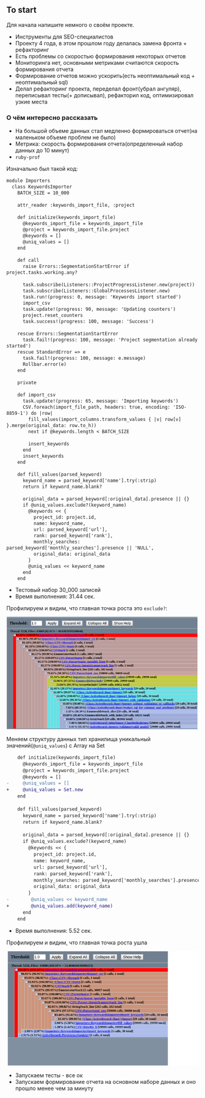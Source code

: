 ## To start

Для начала напишите немного о своём проекте.

- Инструменты для SEO-специалистов
- Проекту 4 года, в этом прошлом году делалась замена фронта + рефакторинг
- Есть проблемы со скоростью формирования некоторых отчетов
- Мониторинга нет, основными метриками считаются скорость формирования отчета 
- Формирование отчетов можно ускорить(есть неоптимальный код + неоптимальный sql)
- Делал рефакторинг проекта, переделал фронт(убрал ангуляр), переписывал тесты(+ дописывал), рефакторил код, оптимизировал узкие места 

### О чём интересно рассказать

- На большой объеме данных стал медленно формироваться отчет(на маленьком объеме проблем не было)
- Метрика: скорость формирования отчета(определенный набор данных до 10 минут)
- `ruby-prof`  

Изначально был такой код:
```
module Importers
  class KeywordsImporter
    BATCH_SIZE = 10_000

    attr_reader :keywords_import_file, :project

    def initialize(keywords_import_file)
      @keywords_import_file = keywords_import_file
      @project = keywords_import_file.project
      @keywords = []
      @uniq_values = []
    end

    def call
      raise Errors::SegmentationStartError if project.tasks.working.any?

      task.subscribe(Listeners::ProjectProgressListener.new(project))
      task.subscribe(Listeners::GlobalProcessesListener.new)
      task.run!(progress: 0, message: 'Keywords import started')
      import_csv
      task.update!(progress: 90, message: 'Updating counters')
      project.reset_counters
      task.success!(progress: 100, message: 'Success')

    rescue Errors::SegmentationStartError
      task.fail!(progress: 100, message: 'Project segmentation already started')
    rescue StandardError => e
      task.fail!(progress: 100, message: e.message)
      Rollbar.error(e)
    end

    private

    def import_csv
      task.update!(progress: 65, message: 'Importing keywords')
      CSV.foreach(import_file_path, headers: true, encoding: 'ISO-8859-1') do |row|
        fill_values(import_columns.transform_values { |v| row[v] }.merge(original_data: row.to_h))
        next if @keywords.length < BATCH_SIZE

        insert_keywords
      end
      insert_keywords
    end

    def fill_values(parsed_keyword)
      keyword_name = parsed_keyword['name'].try(:strip)
      return if keyword_name.blank?

      original_data = parsed_keyword[:original_data].presence || {}
      if @uniq_values.exclude?(keyword_name)
        @keywords << {
          project_id: project.id,
          name: keyword_name,
          url: parsed_keyword['url'],
          rank: parsed_keyword['rank'],
          monthly_searches: parsed_keyword['monthly_searches'].presence || 'NULL',
          original_data: original_data
        }
        @uniq_values << keyword_name
      end
    end
```

- Тестовый набор 30_000 записей
- Время выполнения: 31.44 сек.

Профилируем и видим, что главная точка роста это `exclude?`: 

![before](1.png)

Меняем структуру данных тип хранилища уникальный значений(`@uniq_values`) с Array на Set
```diff
    def initialize(keywords_import_file)
      @keywords_import_file = keywords_import_file
      @project = keywords_import_file.project
      @keywords = []
-     @uniq_values = []
+     @uniq_values = Set.new
    end
    
    def fill_values(parsed_keyword)
      keyword_name = parsed_keyword['name'].try(:strip)
      return if keyword_name.blank?

      original_data = parsed_keyword[:original_data].presence || {}
      if @uniq_values.exclude?(keyword_name)
        @keywords << {
          project_id: project.id,
          name: keyword_name,
          url: parsed_keyword['url'],
          rank: parsed_keyword['rank'],
          monthly_searches: parsed_keyword['monthly_searches'].presence || 'NULL',
          original_data: original_data
        }
-        @uniq_values << keyword_name
+        @uniq_values.add(keyword_name)
      end
    end
```

- Время выполнения: 5.52 сек.

Профилируем и видим, что главная точка роста ушла

![before](2.png)

- Запускаем тесты - все ок
- Запускаем формирование отчета на основном наборе данных и оно прошло менее чем за минуту
  

